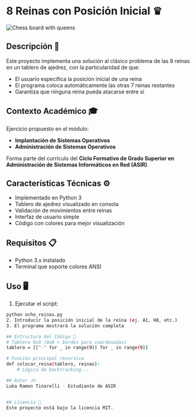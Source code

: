 # 8 Reinas con Posición Inicial ♛

![Chess board with queens](https://upload.wikimedia.org/wikipedia/commons/thumb/1/1f/Eight-queens-animation.gif/220px-Eight-queens-animation.gif)

## Descripción 📜
Este proyecto implementa una solución al clásico problema de las 8 reinas en un tablero de ajedrez, con la particularidad de que:
- El usuario especifica la posición inicial de una reina
- El programa coloca automáticamente las otras 7 reinas restantes
- Garantiza que ninguna reina pueda atacarse entre sí

## Contexto Académico 🎓
Ejercicio propuesto en el módulo:
- **Implantación de Sistemas Operativos** 
- **Administración de Sistemas Operativos**

Forma parte del currículo del **Ciclo Formativo de Grado Superior en Administración de Sistemas Informáticos en Red (ASIR)**.

## Características Técnicas ⚙️
- Implementado en Python 3
- Tablero de ajedrez visualizado en consola
- Validación de movimientos entre reinas
- Interfaz de usuario simple
- Código con colores para mejor visualización

## Requisitos 📋
- Python 3.x instalado
- Terminal que soporte colores ANSI

## Uso 🖥️
1. Ejecutar el script:
```bash
python ocho_reinas.py
2. Introducir la posición inicial de la reina (ej. A1, H8, etc.)
3. El programa mostrará la solución completa

## Estructura del Código 🧱
# Tablero 9x9 (8x8 + bordes para coordenadas)
tablero = [["-" for _ in range(9)] for _ in range(9)]  

# Función principal recursiva
def colocar_reina(tablero, reinas):
    # Lógica de backtracking...

## Autor ✍️
Luka Ramon Tinarelli - Estudiante de ASIR


## Licencia 📄
Este proyecto está bajo la licencia MIT.
